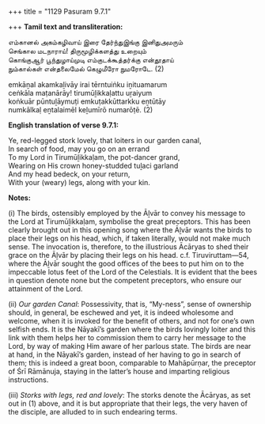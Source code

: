 +++
title = "1129 Pasuram 9.7.1"

+++
**Tamil text and transliteration:**

எம்கானல் அகம்கழிவாய் இரை தேர்ந்துஇங்கு இனிதுஅமரும்  
செங்கால மடநாராய்! திருமூழிக்களத்து உறையும்  
கொங்குஆர் பூந்துழாய்முடி எம்குடக்கூத்தர்க்கு என்தூதாய்  
நும்கால்கள் என்தலைமேல் கெழுமீரோ நுமரோடே. (2)

emkāṉal akamkaḻivāy irai tērntuiṅku iṉituamarum  
ceṅkāla maṭanārāy! tirumūḻikkaḷattu uṟaiyum  
koṅkuār pūntuḻāymuṭi emkuṭakkūttarkku eṉtūtāy  
numkālkaḷ eṉtalaimēl keḻumīrō numarōṭē. (2)

**English translation of verse 9.7.1:**

Ye, red-legged stork lovely, that loiters in our garden canal,  
In search of food, may you go on an errand  
To my Lord in Tirumūḻikkaḷam, the pot-dancer grand,  
Wearing on His crown honey-studded tuḻaci garland  
And my head bedeck, on your return,  
With your (weary) legs, along with your kin.

**Notes:**

\(i\) The birds, ostensibly employed by the Āḻvār to convey his message to the Lord at Tirumūḻikkaḷam, symbolise the great preceptors. This has been clearly brought out in this opening song where the Āḻvār wants the birds to place their legs on his head, which, if taken literally, would not make much sense. The invocation is, therefore, to the illustrious Ācāryas to shed their grace on the Āḻvār by placing their legs on his head. c.f. Tiruviruttam—54, where the Āḻvār sought the good offices of the bees to put him on to the impeccable lotus feet of the Lord of the Celestials. It is evident that the bees in question denote none but the competent preceptors, who ensure our attainment of the Lord.

\(ii\) *Our garden Canal*: Possessivity, that is, “My-ness”, sense of ownership should, in general, be eschewed and yet, it is indeed wholesome and welcome, when it is invoked for the benefit of others, and not for one’s own selfish ends. It is the Nāyakī’s garden where the birds lovingly loiter and this link with them helps her to commission them to carry her message to the Lord, by way of making Him aware of her parlous state. The birds are near at hand, in the Nāyakī’s garden, instead of her having to go in search of them; this is indeed a great boon, comparable to Mahāpūrṇar, the preceptor of Śrī Rāmānuja, staying in the latter’s house and imparting religious instructions.

\(iii\) *Storks with legs, red and lovely*: The storks denote the Ācāryas, as set out in (1) above, and it is but appropriate that their legs, the very haven of the disciple, are alluded to in such endearing terms.


